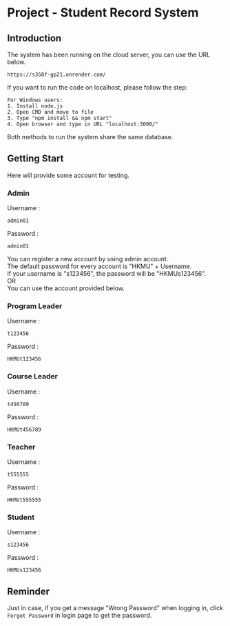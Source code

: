 # Project - Student Record System
## Introduction
The system has been running on the cloud server, you can use the URL below.
```
https://s350f-gp21.onrender.com/
```
If you want to run the code on localhost, please follow the step:
```
For Windows users:
1. Install node.js
2. Open CMD and move to file
3. Type "npm install && npm start"
4. Open browser and type in URL "localhost:3000/"
```
Both methods to run the system share the same database.

## Getting Start
Here will provide some account for testing.<br />
### Admin
Username :<br />
```
admin01 
```
Password :<br />
```
admin01
```
You can register a new account by using admin account.<br />
The default password for every account is "HKMU" + Username.<br />
If your username is "s123456", the password will be "HKMUs123456".<br />
OR<br />
You can use the account provided below.<br />
### Program Leader
Username :<br />
```
t123456
```
Password :<br />
```
HKMUt123456
```
### Course Leader
Username :<br />
```
t456789
```
Password :<br />
```
HKMUt456789
```
### Teacher
Username :<br />
```
t555555
```
Password :<br />
```
HKMUt555555
```
### Student
Username :<br />
```
s123456
```
Password :<br />
```
HKMUs123456
```
## Reminder
Just in case, if you get a message "Wrong Password" when logging in, click `Forgot Password` in login page to get the password.
